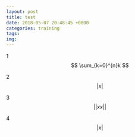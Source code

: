 ```yaml
---
layout: post
title: test
date: 2018-05-07 20:48:45 +0800
categories: training
tags: 
img: 
---
```

1
$$ \sum_{k=0}^{n}k $$

2
$$ \left| x \right|  $$

3
$$ ||xx|| $$

4
$$ |x| $$